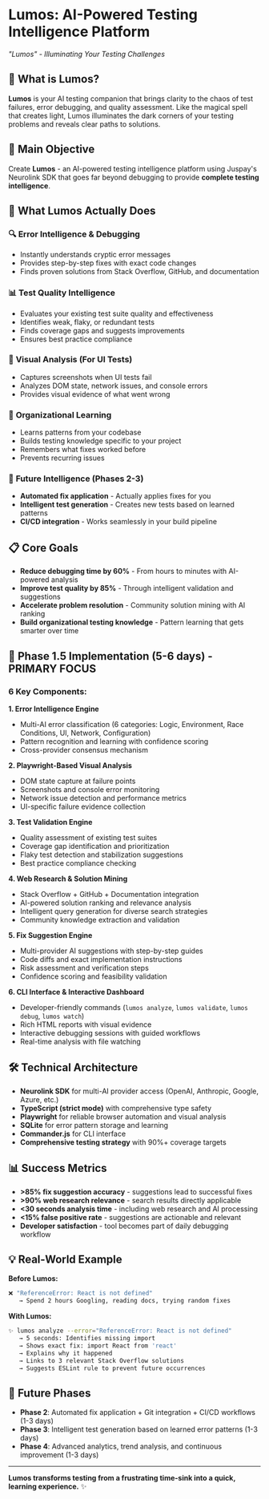 # Lumos: AI-Powered Testing Intelligence Platform

*"Lumos" - Illuminating Your Testing Challenges*

## 🔮 What is Lumos?

**Lumos** is your AI testing companion that brings clarity to the chaos of test failures, error debugging, and quality assessment. Like the magical spell that creates light, Lumos illuminates the dark corners of your testing problems and reveals clear paths to solutions.

## 🎯 Main Objective

Create **Lumos** - an AI-powered testing intelligence platform using Juspay's Neurolink SDK that goes far beyond debugging to provide **complete testing intelligence**.

## 🌟 What Lumos Actually Does

### 🔍 **Error Intelligence & Debugging**
- Instantly understands cryptic error messages
- Provides step-by-step fixes with exact code changes
- Finds proven solutions from Stack Overflow, GitHub, and documentation

### 📊 **Test Quality Intelligence** 
- Evaluates your existing test suite quality and effectiveness
- Identifies weak, flaky, or redundant tests
- Finds coverage gaps and suggests improvements
- Ensures best practice compliance

### 🎯 **Visual Analysis** (For UI Tests)
- Captures screenshots when UI tests fail
- Analyzes DOM state, network issues, and console errors
- Provides visual evidence of what went wrong

### 🧠 **Organizational Learning**
- Learns patterns from your codebase
- Builds testing knowledge specific to your project
- Remembers what fixes worked before
- Prevents recurring issues

### 🔮 **Future Intelligence** (Phases 2-3)
- **Automated fix application** - Actually applies fixes for you
- **Intelligent test generation** - Creates new tests based on learned patterns
- **CI/CD integration** - Works seamlessly in your build pipeline

## 📋 Core Goals

- **Reduce debugging time by 60%** - From hours to minutes with AI-powered analysis
- **Improve test quality by 85%** - Through intelligent validation and suggestions
- **Accelerate problem resolution** - Community solution mining with AI ranking
- **Build organizational testing knowledge** - Pattern learning that gets smarter over time

## 🚀 Phase 1.5 Implementation (5-6 days) - PRIMARY FOCUS

### 6 Key Components:

**1. Error Intelligence Engine**
- Multi-AI error classification (6 categories: Logic, Environment, Race Conditions, UI, Network, Configuration)
- Pattern recognition and learning with confidence scoring
- Cross-provider consensus mechanism

**2. Playwright-Based Visual Analysis**
- DOM state capture at failure points
- Screenshots and console error monitoring
- Network issue detection and performance metrics
- UI-specific failure evidence collection

**3. Test Validation Engine**
- Quality assessment of existing test suites
- Coverage gap identification and prioritization
- Flaky test detection and stabilization suggestions
- Best practice compliance checking

**4. Web Research & Solution Mining**
- Stack Overflow + GitHub + Documentation integration
- AI-powered solution ranking and relevance analysis
- Intelligent query generation for diverse search strategies
- Community knowledge extraction and validation

**5. Fix Suggestion Engine**
- Multi-provider AI suggestions with step-by-step guides
- Code diffs and exact implementation instructions
- Risk assessment and verification steps
- Confidence scoring and feasibility validation

**6. CLI Interface & Interactive Dashboard**
- Developer-friendly commands (`lumos analyze`, `lumos validate`, `lumos debug`, `lumos watch`)
- Rich HTML reports with visual evidence
- Interactive debugging sessions with guided workflows
- Real-time analysis with file watching

## 🛠 Technical Architecture

- **Neurolink SDK** for multi-AI provider access (OpenAI, Anthropic, Google, Azure, etc.)
- **TypeScript (strict mode)** with comprehensive type safety
- **Playwright** for reliable browser automation and visual analysis
- **SQLite** for error pattern storage and learning
- **Commander.js** for CLI interface
- **Comprehensive testing strategy** with 90%+ coverage targets

## 📊 Success Metrics

- **>85% fix suggestion accuracy** - suggestions lead to successful fixes
- **>90% web research relevance** - search results directly applicable
- **<30 seconds analysis time** - including web research and AI processing
- **<15% false positive rate** - suggestions are actionable and relevant
- **Developer satisfaction** - tool becomes part of daily debugging workflow

## 💡 Real-World Example

**Before Lumos:**
```bash
❌ "ReferenceError: React is not defined" 
   → Spend 2 hours Googling, reading docs, trying random fixes
```

**With Lumos:**
```bash
✨ lumos analyze --error="ReferenceError: React is not defined"
   → 5 seconds: Identifies missing import
   → Shows exact fix: import React from 'react'
   → Explains why it happened
   → Links to 3 relevant Stack Overflow solutions
   → Suggests ESLint rule to prevent future occurrences
```

## 🔄 Future Phases

- **Phase 2**: Automated fix application + Git integration + CI/CD workflows (1-3 days)
- **Phase 3**: Intelligent test generation based on learned error patterns (1-3 days)
- **Phase 4**: Advanced analytics, trend analysis, and continuous improvement (1-3 days)

---

**Lumos transforms testing from a frustrating time-sink into a quick, learning experience.** ✨
